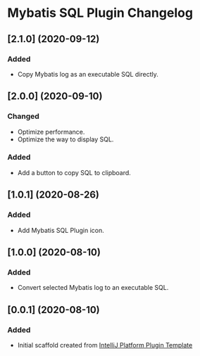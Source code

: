 <!-- Keep a Changelog guide -> https://keepachangelog.com -->

# Mybatis SQL Plugin Changelog

## [2.1.0] (2020-09-12)
### Added
- Copy Mybatis log as an executable SQL directly.
## [2.0.0] (2020-09-10)
### Changed
- Optimize performance.
- Optimize the way to display SQL.
### Added
- Add a button to copy SQL to clipboard.
## [1.0.1] (2020-08-26)
### Added
- Add Mybatis SQL Plugin icon.
## [1.0.0] (2020-08-10)
### Added
- Convert selected Mybatis log to an executable SQL.
## [0.0.1] (2020-08-10)
### Added
- Initial scaffold created from [IntelliJ Platform Plugin Template](https://github.com/JetBrains/intellij-platform-plugin-template)
